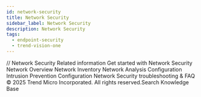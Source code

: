 ```yaml
---
id: network-security
title: Network Security
sidebar_label: Network Security
description: Network Security
tags:
  - endpoint-security
  - trend-vision-one
---
```


/*<![CDATA[*/ $('#title').html($('meta[name=map-description]').attr('content')); /*]]>*/ Network Security Related information Get started with Network Security Network Overview Network Inventory Network Analysis Configuration Intrusion Prevention Configuration Network Security troubleshooting & FAQ © 2025 Trend Micro Incorporated. All rights reserved.Search Knowledge Base